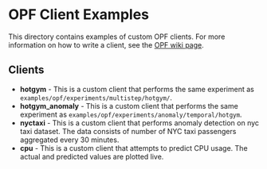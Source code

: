 # OPF Client Examples

This directory contains examples of custom OPF clients. For more information on how to write a client, see the [OPF wiki page](https://github.com/numenta/nupic/wiki/Online-Prediction-Framework).

## Clients

* __hotgym__ - This is a custom client that performs the same experiment as `examples/opf/experiments/multistep/hotgym/`.
* __hotgym_anomaly__ - This is a custom client that performs the same experiment as `examples/opf/experiments/anomaly/temporal/hotgym`.
* __nyctaxi__ - This is a custom client that performs anomaly detection on nyc taxi dataset. The data consists of number of NYC taxi passengers aggregated every 30 minutes. 
* __cpu__ - This is a custom client that attempts to predict CPU usage. The actual and predicted values are plotted live.
